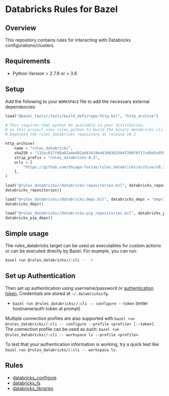 # Databricks Rules for Bazel

## Overview

This repository contains rules for interacting with Databricks configurations/clusters.

## Requirements

* Python Version > 2.7.9 or > 3.6

## Setup

Add the following to your `WORKSPACE` file to add the necessary external dependencies:

```python
load("@bazel_tools//tools/build_defs/repo:http.bzl", "http_archive")

# This requires that python be available in your distribution,
# as this project uses rules_python to build the binary databricks cli.
# Download the rules_databricks repository at release v0.1

http_archive(
    name = "rules_databricks",
    sha256 = "115ac817fd9a62a4ed02a663419e4d1b03b25b4f20076f17cdbb5a95b8ab61a7",
    strip_prefix = "rules_databricks-0.2",
    urls = [
        "https://github.com/thiago-farias/rules_databricks/archive/v0.3.tar.gz"
    ],
)

load("@rules_databricks//databricks:repositories.bzl", databricks_repositories = "repositories")
databricks_repositories()

load("@rules_databricks//databricks:deps.bzl", databricks_deps = "deps")
databricks_deps()

load("@rules_databricks//databricks:pip_repositories.bzl", databricks_pip_deps = "pip_deps")
databricks_pip_deps()
```
## Simple usage

The rules_databricks target can be used as executables for custom actions or can be executed directly by Bazel. For example, you can run:

```sh
bazel run @rules_databricks//:cli -- -h
```

## Set up Authentication
<a name="databricks_authentication"></a>

Then set up authentication using username/password or [authentication token](https://docs.databricks.com/api/latest/authentication.html#token-management). Credentials are stored at ``~/.databrickscfg``.

- `bazel run @rules_databricks//:cli -- configure --token` (enter hostname/auth-token at prompt)

Multiple connection profiles are also supported with `bazel run @rules_databricks//:cli -- configure --profile <profile> [--token]`.
The connection profile can be used as such: `bazel run @rules_databricks//:cli -- workspace ls --profile <profile>`.

To test that your authentication information is working, try a quick test like `bazel run @rules_databricks//:cli -- workspace ls`.

## Rules

* [databricks_configure](docs/databricks_configure.md)
* [databricks_fs](docs/databricks_fs.md)
* [databricks_libraries](docs/databricks_libraries.md)
